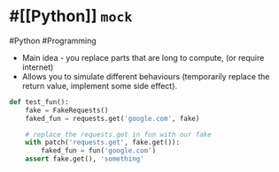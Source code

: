 # #[[Python]] `mock`

#Python #Programming

- Main idea - you replace parts that are long to compute, (or require internet)
- Allows you to simulate different behaviours (temporarily replace the return value, implement some side effect).

```python
def test_fun():
	fake = FakeRequests()
	faked_fun = requests.get('google.com', fake)

	# replace the requests.get in fun with our fake
	with patch('requests.get', fake.get()):
		faked_fun = fun('google.com')
	assert fake.get(), 'something'
```
